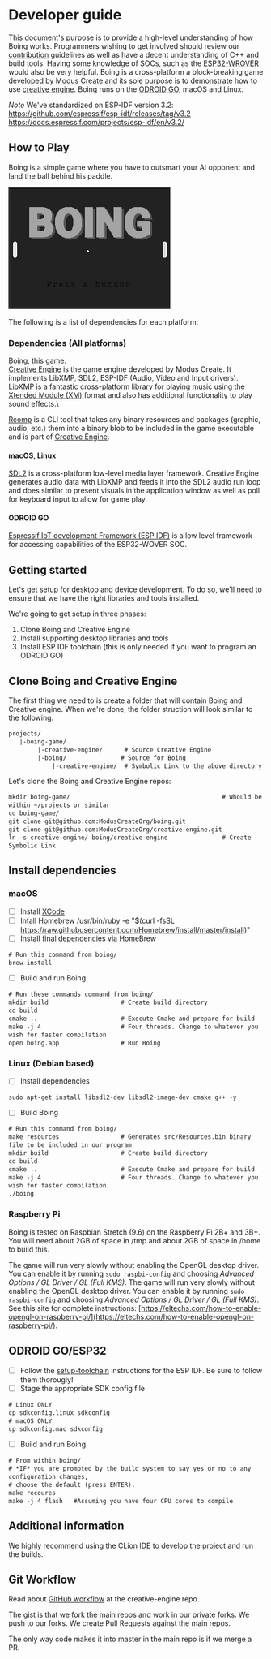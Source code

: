 # Developer guide
This document's purpose is to provide a high-level understanding of how Boing works. Programmers wishing to get involved should review our [contribution](./md/CONTRIBUTING.md) guidelines as well as have a decent understanding of C++ and build tools. Having some knowledge of SOCs, such as the [ESP32-WROVER](https://docs.espressif.com/projects/esp-idf/en/latest/get-started/get-started-wrover-kit.html) would also be very helpful. 
Boing is a cross-platform a block-breaking game developed by [Modus Create](https://moduscreate.com) and its sole purpose is to demonstrate how to use [creative engine](https://github.com/moduscreateorg/creative-engine). Boing runs on the [ODROID GO](https://www.hardkernel.com/shop/odroid-go/), macOS and Linux.


*Note* We've standardized on ESP-IDF version 3.2:
https://github.com/espressif/esp-idf/releases/tag/v3.2
https://docs.espressif.com/projects/esp-idf/en/v3.2/


## How to Play
Boing is a simple game where you have to outsmart your AI opponent and land the ball behind his paddle. 

![boing-gameplay.gif](./img/boing-gameplay.gif)

The following is a list of dependencies for each platform.

### Dependencies (All platforms)
[Boing](https://github.com/moduscreateorg/boing), this game.\
[Creative Engine](https://github.com/ModusCreateOrg/creative-engine) is the game engine developed by Modus Create. It implements LibXMP, SDL2, ESP-IDF (Audio, Video and Input drivers).\
[LibXMP](http://xmp.sourceforge.net/) is a fantastic cross-platform library for playing music using the [Xtended Module (XM)](https://en.wikipedia.org/wiki/XM_(file_format)) format and also has additional functionality to play sound effects.\
 
[Rcomp](https://github.com/ModusCreateOrg/creative-engine/blob/master/tools/rcomp.cpp) is a CLI tool that takes any binary resources and packages  (graphic, audio, etc.) them into a binary blob to be included in the game executable and is part of [Creative Engine](https://github.com/ModusCreateOrg/creative-engine).

#### macOS, Linux
[SDL2](https://www.libsdl.org/download-2) is a cross-platform low-level media layer framework. Creative Engine generates audio data with LibXMP and feeds it into the SDL2 audio run loop and does similar to present visuals in the application window as well as poll for keyboard input to allow for game play.

#### ODROID GO
[Espressif IoT development Framework (ESP IDF)](https://github.com/espressif/esp-idf) is a low level framework for accessing capabilities of the ESP32-WOVER SOC.


## Getting started
Let's get setup for desktop and device development. To do so, we'll need to ensure that we have the right libraries and tools installed.

We're going to get setup in three phases:
1. Clone Boing and Creative Engine
2. Install supporting desktop libraries and tools
3. Install ESP IDF toolchain (this is only needed if you want to program an ODROID GO)

## Clone Boing and Creative Engine
The first thing we need to is create a folder that will contain Boing and Creative engine. When we're done, the folder struction will look similar to the following.

    projects/
       |-boing-game/
            |-creative-engine/      # Source Creative Engine
            |-boing/               # Source for Boing
                |-creative-engine/  # Symbolic Link to the above directory

Let's clone the Boing and Creative Engine repos:

    mkdir boing-game/                                          # Whould be within ~/projects or similar
    cd boing-game/
    git clone git@github.com:ModusCreateOrg/boing.git
    git clone git@github.com:ModusCreateOrg/creative-engine.git
    ln -s creative-engine/ boing/creative-engine               # Create Symbolic Link
   
## Install dependencies

### macOS
- [ ] Install [XCode](https://developer.apple.com/xcode/)
- [ ] Intall [Homebrew](https://brew.sh) 
    /usr/bin/ruby -e "$(curl -fsSL https://raw.githubusercontent.com/Homebrew/install/master/install)"
- [ ] Install final dependencies via HomeBrew
```    
# Run this command from boing/
brew install
```
- [ ] Build and run Boing
```    
# Run these commands command from boing/
mkdir build                    # Create build directory
cd build                       
cmake ..                       # Execute Cmake and prepare for build
make -j 4                      # Four threads. Change to whatever you wish for faster compilation
open boing.app                 # Run Boing
```

### Linux (Debian based)
- [ ] Install dependencies
```
sudo apt-get install libsdl2-dev libsdl2-image-dev cmake g++ -y
```
- [ ] Build Boing
```    
# Run this command from boing/
make resources                 # Generates src/Resources.bin binary file to be included in our program
mkdir build                    # Create build directory
cd build                       
cmake ..                       # Execute Cmake and prepare for build
make -j 4                      # Four threads. Change to whatever you wish for faster compilation
./boing
```
### Raspberry Pi
Boing is tested on Raspbian Stretch (9.6) on the Raspberry Pi 2B+ and 3B+. You will need about 2GB of space in /tmp and about 2GB of space in /home to build this.

The game will run very slowly without enabling the OpenGL desktop driver. You can enable it by running `sudo raspbi-config` and choosing _Advanced Options / GL Driver / GL (Full KMS)_. The game will run very slowly without enabling the OpenGL desktop driver. You can enable it by running `sudo raspbi-config` and choosing _Advanced Options / GL Driver / GL (Full KMS)_. See this site for complete instructions:  [https://eltechs.com/how-to-enable-opengl-on-raspberry-pi/](https://eltechs.com/how-to-enable-opengl-on-raspberry-pi/).



## ODROID GO/ESP32
- [ ] Follow the [setup-toolchain](https://docs.espressif.com/projects/esp-idf/en/stable/get-started/#setup-toolchain) instructions for the ESP IDF. Be sure to follow them thorougly! 
- [ ] Stage the appropriate SDK config file
```
# Linux ONLY
cp sdkconfig.linux sdkconfig
# macOS ONLY
cp sdkconfig.mac sdkconfig
```
- [ ] Build and run Boing 
```
# From within boing/
# *IF* you are prompted by the build system to say yes or no to any configura†ion changes, 
# choose the default (press ENTER).
make recoures
make -j 4 flash   #Assuming you have four CPU cores to compile
```

## Additional information
We highly recommend using the [CLion IDE](https://www.jetbrains.com/clion/) to develop the project and run the builds.


## Git Workflow
Read about [GitHub workflow](https://github.com/ModusCreateOrg/creative-engine) at the creative-engine repo.

The gist is that we fork the main repos and work in our private forks.  We push to our forks.  We create Pull Requests against the main repos.

The only way code makes it into master in the main repo is if we merge a PR.

